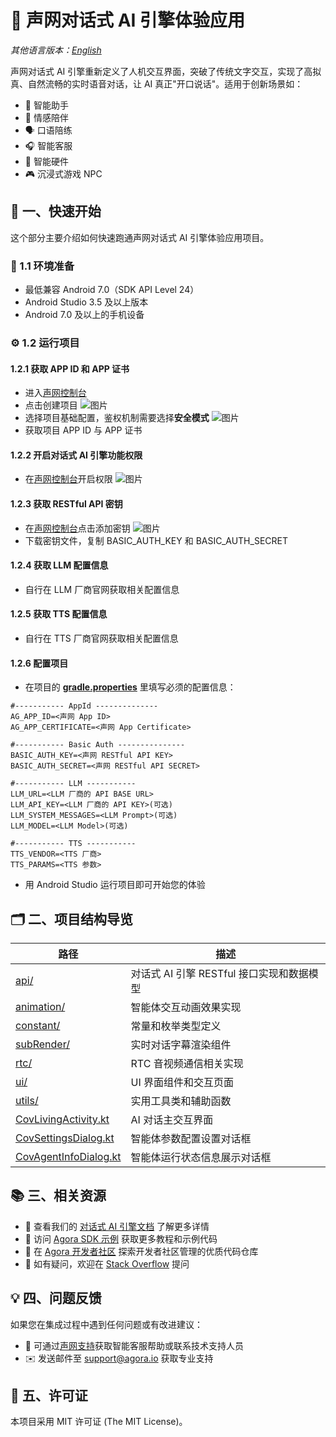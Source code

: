 # 🌟 声网对话式 AI 引擎体验应用

*其他语言版本：[English](README.md)*

声网对话式 AI 引擎重新定义了人机交互界面，突破了传统文字交互，实现了高拟真、自然流畅的实时语音对话，让 AI 真正"开口说话"。适用于创新场景如：

- 🤖 智能助手
- 💞 情感陪伴
- 🗣️ 口语陪练
- 🎧 智能客服
- 📱 智能硬件
- 🎮 沉浸式游戏 NPC

## 🚀 一、快速开始

这个部分主要介绍如何快速跑通声网对话式 AI 引擎体验应用项目。

### 📱 1.1 环境准备

- 最低兼容 Android 7.0（SDK API Level 24）
- Android Studio 3.5 及以上版本
- Android 7.0 及以上的手机设备

### ⚙️ 1.2 运行项目

#### 1.2.1 获取 APP ID 和 APP 证书

- 进入[声网控制台](https://console.shengwang.cn/overview)
- 点击创建项目
  ![图片](https://accktvpic.oss-cn-beijing.aliyuncs.com/pic/github_readme/ent-full/sdhy_1.jpg)
- 选择项目基础配置，鉴权机制需要选择**安全模式**
  ![图片](https://accktvpic.oss-cn-beijing.aliyuncs.com/pic/github_readme/ent-full/sdhy_2.jpg)
- 获取项目 APP ID 与 APP 证书

#### 1.2.2 开启对话式 AI 引擎功能权限

- 在[声网控制台](https://console.shengwang.cn/product/ConversationAI?tab=config)开启权限
  ![图片](https://accktvpic.oss-cn-beijing.aliyuncs.com/pic/github_readme/ent-full/ConvoAI.png)

#### 1.2.3 获取 RESTful API 密钥

- 在[声网控制台](https://console.shengwang.cn/settings/restfulApi)点击添加密钥
  ![图片](https://accktvpic.oss-cn-beijing.aliyuncs.com/pic/github_readme/ent-full/restful.png)
- 下载密钥文件，复制 BASIC_AUTH_KEY 和 BASIC_AUTH_SECRET

#### 1.2.4 获取 LLM 配置信息

- 自行在 LLM 厂商官网获取相关配置信息

#### 1.2.5 获取 TTS 配置信息

- 自行在 TTS 厂商官网获取相关配置信息

#### 1.2.6 配置项目

- 在项目的 [**gradle.properties**](../../gradle.properties) 里填写必须的配置信息：

```
#----------- AppId --------------
AG_APP_ID=<声网 App ID>
AG_APP_CERTIFICATE=<声网 App Certificate>

#----------- Basic Auth ---------------
BASIC_AUTH_KEY=<声网 RESTful API KEY>
BASIC_AUTH_SECRET=<声网 RESTful API SECRET>

#----------- LLM -----------
LLM_URL=<LLM 厂商的 API BASE URL>
LLM_API_KEY=<LLM 厂商的 API KEY>(可选)
LLM_SYSTEM_MESSAGES=<LLM Prompt>(可选)
LLM_MODEL=<LLM Model>(可选)

#----------- TTS -----------
TTS_VENDOR=<TTS 厂商>
TTS_PARAMS=<TTS 参数>
```

- 用 Android Studio 运行项目即可开始您的体验

## 🗂️ 二、项目结构导览

| 路径                                                                                                    | 描述                                      |
| ------------------------------------------------------------------------------------------------------- | ----------------------------------------- |
| [api/](Android/scenes/convoai/src/main/java/io/agora/scene/convoai/api)                                    | 对话式 AI 引擎 RESTful 接口实现和数据模型 |
| [animation/](Android/scenes/convoai/src/main/java/io/agora/scene/convoai/animation)                        | 智能体交互动画效果实现                    |
| [constant/](Android/scenes/convoai/src/main/java/io/agora/scene/convoai/constant)                          | 常量和枚举类型定义                        |
| [subRender/](Android/scenes/convoai/src/main/java/io/agora/scene/convoai/subRender/v2)                     | 实时对话字幕渲染组件                      |
| [rtc/](Android/scenes/convoai/src/main/java/io/agora/scene/convoai/rtc)                                    | RTC 音视频通信相关实现                    |
| [ui/](Android/scenes/convoai/src/main/java/io/agora/scene/convoai/ui)                                      | UI 界面组件和交互页面                     |
| [utils/](Android/scenes/convoai/src/main/java/io/agora/scene/convoai/utils)                                | 实用工具类和辅助函数                      |
| [CovLivingActivity.kt](Android/scenes/convoai/src/main/java/io/agora/scene/convoai/CovLivingActivity.kt)   | AI 对话主交互界面                         |
| [CovSettingsDialog.kt](Android/scenes/convoai/src/main/java/io/agora/scene/convoai/CovSettingsDialog.kt)   | 智能体参数配置设置对话框                  |
| [CovAgentInfoDialog.kt](Android/scenes/convoai/src/main/java/io/agora/scene/convoai/CovAgentInfoDialog.kt) | 智能体运行状态信息展示对话框              |

## 📚 三、相关资源

- 📖 查看我们的 [对话式 AI 引擎文档](https://doc.shengwang.cn/doc/convoai/restful/landing-page) 了解更多详情
- 🧩 访问 [Agora SDK 示例](https://github.com/AgoraIO) 获取更多教程和示例代码
- 👥 在 [Agora 开发者社区](https://github.com/AgoraIO-Community) 探索开发者社区管理的优质代码仓库
- 💬 如有疑问，欢迎在 [Stack Overflow](https://stackoverflow.com/questions/tagged/agora.io) 提问

## 💡 四、问题反馈

如果您在集成过程中遇到任何问题或有改进建议：

- 🤖 可通过[声网支持](https://ticket.shengwang.cn/form?type_id=&sdk_product=&sdk_platform=&sdk_version=&current=0&project_id=&call_id=&channel_name=)获取智能客服帮助或联系技术支持人员
- ✉️ 发送邮件至 [support@agora.io](mailto:support@agora.io) 获取专业支持

## 📜 五、许可证

本项目采用 MIT 许可证 (The MIT License)。
